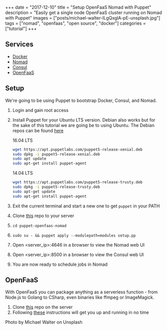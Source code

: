 +++
date = "2017-12-10"
title = "Setup OpenFaaS Nomad with Puppet"
description = "Easily get a single node OpenFaaS cluster running on Nomad with Puppet"
images = ["posts/michael-walter-lLgQxglA-pE-unsplash.jpg"]
tags = ["nomad", "openfaas", "open source", "docker"]
categories = ["tutorial"]
+++

## Services
- [Docker](https://www.docker.com/)
- [Nomad](https://www.nomadproject.io/)
- [Consul](https://www.consul.io/)
- [OpenFaaS](https://github.com/openfaas/faas)

## Setup

We're going to be using Puppet to bootstrap Docker, Consul, and Nomad.

1. Login and gain root access
2. Install Puppet for your Ubuntu LTS version. Debian also works but for the sake of this tutorial we are going be to using Ubuntu. The Debian repos can be found [here](https://puppet.com/docs/puppet/5.3/puppet_platform.html#debian-9-stretch)

    16.04 LTS
    ```bash
    wget https://apt.puppetlabs.com/puppet5-release-xenial.deb
    sudo dpkg -i puppet5-release-xenial.deb
    sudo apt update
    sudo apt-get install puppet-agent
    ```
    14.04 LTS
    ```bash
    wget https://apt.puppetlabs.com/puppet5-release-trusty.deb
    sudo dpkg -i puppet5-release-trusty.deb
    sudo apt-get update
    sudo apt-get install puppet-agent
    ```
3. Exit the current terminal and start a new one to get `puppet` in your PATH
4. Clone [this](https://github.com/cpitkin/puppet-openfaas-nomad.git) repo to your server
5. `cd puppet-openfaas-nomad`
6. `sudo su - && puppet apply --modulepath=modules setup.pp`
7. Open \<server_ip\>:4646 in a browser to view the Nomad web UI
8. Open \<server_ip\>:8500 in a browser to view the Consul web UI
9. You are now ready to schedule jobs in Nomad

## OpenFaaS
With OpenFaaS you can package anything as a serverless function - from Node.js to Golang to CSharp, even binaries like ffmpeg or ImageMagick.

1. Clone [this](https://github.com/hashicorp/faas-nomad) repo on the server
2. Following [these](https://github.com/hashicorp/faas-nomad#running-the-openfaas-application) instructions will get you up and running in no time

Photo by Michael Walter on Unsplash
